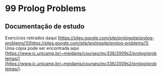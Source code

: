 # 99 Prolog Problems

## Documentação de estudo

Exercícios retirados daqui [https://sites.google.com/site/prologsite/prolog-problems/1](https://sites.google.com/site/prologsite/prolog-problems/1).
Uma cópia pode ser encontrada aqui [https://www.ic.unicamp.br/~meidanis/courses/mc336/2009s2/prolog/problemas/](https://www.ic.unicamp.br/~meidanis/courses/mc336/2009s2/prolog/problemas/).